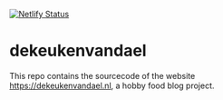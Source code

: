 [![Netlify Status](https://api.netlify.com/api/v1/badges/5b35679d-c644-4dfd-bcfa-7f6587c90788/deploy-status)](https://app.netlify.com/sites/resilient-sawine-3d58d5/deploys)
# dekeukenvandael

This repo contains the sourcecode of the website https://dekeukenvandael.nl, a hobby food blog project. 
